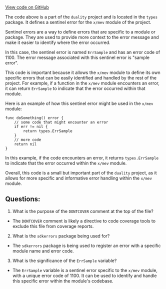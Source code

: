 [View code on GitHub](https://github.com/duality-labs/duality/mev/types/errors.go)

The code above is a part of the `duality` project and is located in the `types` package. It defines a sentinel error for the `x/mev` module of the project. 

Sentinel errors are a way to define errors that are specific to a module or package. They are used to provide more context to the error message and make it easier to identify where the error occurred. 

In this case, the sentinel error is named `ErrSample` and has an error code of 1100. The error message associated with this sentinel error is "sample error". 

This code is important because it allows the `x/mev` module to define its own specific errors that can be easily identified and handled by the rest of the project. For example, if a function in the `x/mev` module encounters an error, it can return `ErrSample` to indicate that the error occurred within that module. 

Here is an example of how this sentinel error might be used in the `x/mev` module:

```
func doSomething() error {
    // some code that might encounter an error
    if err != nil {
        return types.ErrSample
    }
    // more code
    return nil
}
```

In this example, if the code encounters an error, it returns `types.ErrSample` to indicate that the error occurred within the `x/mev` module. 

Overall, this code is a small but important part of the `duality` project, as it allows for more specific and informative error handling within the `x/mev` module.
## Questions: 
 1. What is the purpose of the `DONTCOVER` comment at the top of the file?
- The `DONTCOVER` comment is likely a directive to code coverage tools to exclude this file from coverage reports.

2. What is the `sdkerrors` package being used for?
- The `sdkerrors` package is being used to register an error with a specific module name and error code.

3. What is the significance of the `ErrSample` variable?
- The `ErrSample` variable is a sentinel error specific to the `x/mev` module, with a unique error code of 1100. It can be used to identify and handle this specific error within the module's codebase.